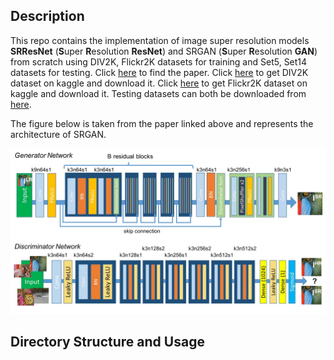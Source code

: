 ## Description

This repo contains the implementation of image super resolution models **SRResNet** (**S**uper **R**esolution **ResNet**) and SRGAN (**S**uper **R**esolution **GAN**) from scratch using DIV2K, Flickr2K datasets for training and Set5, Set14 datasets for testing. Click [here](https://arxiv.org/abs/1609.04802) to find the paper. Click [here](https://www.kaggle.com/datasets/sharansmenon/div2k) to get DIV2K dataset on kaggle and download it. Click [here](https://www.kaggle.com/datasets/daehoyang/flickr2k) to get Flickr2K dataset on kaggle and download it. Testing datasets can both be downloaded from [here](https://github.com/jbhuang0604/SelfExSR).

The figure below is taken from the paper linked above and represents the architecture of SRGAN.

<p align="center">
<img src="images/architecture.png" width="700"/>
</p>

## Directory Structure and Usage
